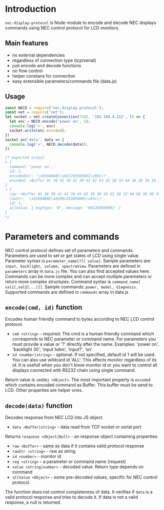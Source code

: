 # Introduction
`nec-display-protocol` is Node module to encode and decode NEC displays commands using NEC control protocol for LCD monitors.

## Main features
- no external dependencies
- regardless of connection type (tcp/serial)
- just encode and decode functions
- no flow control
- helper constans for connection
- easy extensible parameters/commands file (data.js)

## Usage

```js
const NECD = require('nec-display-protocol');
const net = require('net');
let socket = net.createConnection(7142, '192.168.4.212', () => {
  let enc = NECD.encode('power on', 1);
  console.log('>', enc)
  socket.write(enc.encoded);
})
socket.on('data', data => {
  console.log('<', NECD.decode(data));
})

/* expected output
> {
  command: 'power on',
  id: 1,
  encodedStr: '\x010A0A0C\x02C203D60001\x03s\r',
  encoded: <Buffer 01 30 41 30 41 30 43 02 43 32 30 33 44 36 30 30 30 31 03 73 0d>
}
< {
  raw: <Buffer 01 30 30 41 42 30 45 02 30 30 43 32 30 33 44 36 30 30 30 31 03 76 0d>,
  rawStr: '\x0100AB0E\x0200C203D60001\x03v\r',
  id: 1,
  allValue: { msgType: 'B', message: '00C203D60001' }
}
*/
```
# Parameters and commands
NEC control protocol defines set of parameters and commands.  
Parameters are used to set or get states of LCD using single value. 
Parameter syntax is `parameter_name[?][ value]`. 
Sample parameters are: `input, backlight, volume, spectraView`. 
Parameters are defined in `parameters` array in `data.js` file.  You can also find accepted values here.  
Commands can be more complex and can accept multiple paremeters or return more complex structures. Command syntax is `command_name[ val1[,val2[...]]]`. 
Sample commands: `power, model, diagnosis`.
Supported commands are defined in `commands` array in data.js 

## `encode(cmd, id)` function
Encodes human friendly command to bytes according to NEC LCD control protocol.  
- `cmd <string>` - required. The cmd is a human friendly command which corresponds to NEC parameter or command name. For parameters you must provide a value or '?' directly after the name. Examples: 'power on', 'backlight 30', 'input hdmi', 'input?', 'sn'
- `id <number|string>` - optional. If not specified, default id 1 will be used. You can also use wildcard id 'ALL'. This affects monitor regardless of its id. It is usefull when you don't know monitor id or you want to control all displays connected with RS232 chain using single command.

Return value is `cmdObj <Object>`. The most important property is `encoded` which contains encoded command as Buffer. This buffer must be send to LCD. Other properties are helper ones.

## `decode(data)` function
Decodes response from NEC LCD into JS object.
- `data <Buffer|string>` - data read from TCP socket or serial port

Returns `response <Object|Null>` - an response object containing properties:
- `raw <Buffer>` - same as data if it contains valid protocol response
- `rawStr <string>` - raw as string
- `id <number>` - monitor id
- `req <string>` - a parameter or command name (request) 
- `value <string|number>` - decoded value. Return type depends on command
- `allValue <Object>` - some pre-decoded values, specific for NEC control protocol.

The function does not control completeness of data. It verifies if `data` is a valid protocol response and tries to decode it. If data is not a valid response, a null is returned.